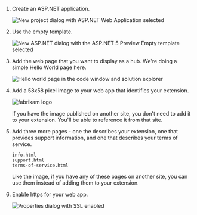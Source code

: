 1. Create an ASP.NET application.

   ![New project dialog with ASP.NET Web Application selected](../../media-procedures/create-hub-app-asp5/create-web-app.png)

2. Use the empty template.

   ![New ASP.NET dialog with the ASP.NET 5 Preview Empty template selected](../../media-procedures/create-hub-app-asp5/empty-template.png)

3. Add the web page that you want to display as a hub. We're doing a simple Hello World page here.

   ![Hello world page in the code window and solution explorer](../../media-procedures/create-hub-app-asp5/hello-world-page.png)

4. Add a 58x58 pixel image to your web app that identifies your extension.

   ![fabrikam logo](../../media-procedures/fabrikam-logo.png)

   If you have the image published on another site, you don't need to add it to your extension. You'll be able to reference it from that site.

5. Add three more pages - one the describes your extension, one that provides support information, and one that describes your terms of service.

   ```
   info.html
   support.html
   terms-of-service.html
   ```

   Like the image, if you have any of these pages on another site, you can use them instead of adding them to your extension.

6. Enable https for your web app.

   ![Properties dialog with SSL enabled](../../media-procedures/create-hub-app-asp5/enable-ssl.png)
